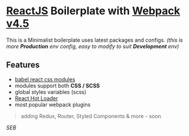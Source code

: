 # [ReactJS](https://github.com/reactjs) Boilerplate with [Webpack v4.5](https://github.com/webpack/webpack "version 4.5")

This is a Minimalist boilerplate uses latest packages and configs. _(this is more **Production** env config, easy to modify to suit **Development** env)_

## Features

* [babel react css modules](https://github.com/gajus/babel-plugin-react-css-modules)
* modules support both **CSS / SCSS**
* global styles variables (scss)
* [React Hot Loader](https://github.com/gaearon/react-hot-loader)
* most popular webpack plugins

> adding Redux, Router, Styled Components & more - soon

_SEB_
